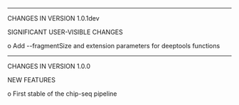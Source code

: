 ***********************************
CHANGES IN VERSION 1.0.1dev

SIGNIFICANT USER-VISIBLE CHANGES

  o Add --fragmentSize and extension parameters for deeptools functions

***********************************
CHANGES IN VERSION 1.0.0

NEW FEATURES

  o First stable of the chip-seq pipeline


